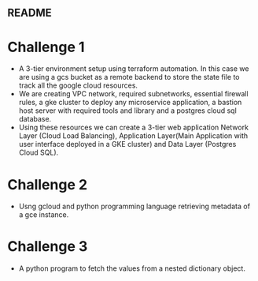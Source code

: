 ## README

# Challenge 1
* A 3-tier environment setup using terraform automation. In this case we are using a gcs bucket as a remote backend to store the state file to track all the google cloud resources.
* We are creating VPC network, required subnetworks, essential firewall rules, a gke cluster to deploy any microservice application, a bastion host server with required tools and library and a postgres cloud sql database.
* Using these resources we can create a 3-tier web application Network Layer (Cloud Load Balancing), Application Layer(Main Application with user interface deployed in a GKE cluster) and Data Layer (Postgres Cloud SQL).

# Challenge 2
* Usng gcloud and python programming language retrieving metadata of a gce instance.

# Challenge 3
* A python program to fetch the values from a nested dictionary object.
